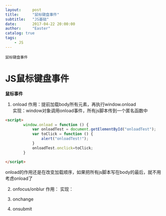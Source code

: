 ```yaml
---
layout:     post
title:      "鼠标键盘事件"
subtitle:   "JS基础"
date:       2017-04-22 20:00:00
author:     "Easter"
catalog: true
tags:
    - JS
---
```

`鼠标键盘事件`  

# JS鼠标键盘事件  
**鼠标事件**  
1. onload
作用：提前加载body所有元素，再执行window.onload  
实现：window对象调用onload事件，所有js脚本传到一个匿名函数中  
```html
<script>
        window.onload = function () {
            var onloadTest = document.getElementById("onloadTest");
            var toClick = function () {
                alert("onloadTest!");
            }
            onloadTest.onclick=toClick;
        }

</script>
```
onload的作用还是在改变加载顺序，如果把所有js脚本写在body的最后，就不用考虑onload了  

2. onfocus/onblur
作用：
实现：

3. onchange


4. onsubmit
